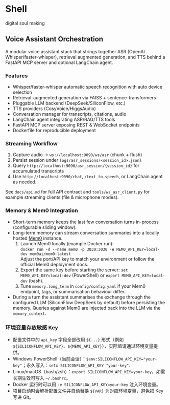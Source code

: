 # Shell

digital soul making

## Voice Assistant Orchestration

A modular voice assistant stack that strings together ASR (OpenAI Whisper/faster-whisper), retrieval augmented generation, and TTS behind a FastAPI MCP server and optional LangChain agent.

### Features
- Whisper/faster-whisper automatic speech recognition with auto device selection
- Retrieval-augmented generation via FAISS + sentence-transformers
- Pluggable LLM backend (DeepSeek/SiliconFlow, etc.)
- TTS providers (CosyVoice/HiggsAudio)
- Conversation manager for transcripts, citations, audio
- LangChain agent integrating ASR/RAG/TTS tools
- FastAPI MCP server exposing REST & WebSocket endpoints
- Dockerfile for reproducible deployment

### Streaming Workflow
1. Capture audio -> `ws://localhost:9090/ws/asr` (chunk + flush)
2. Persist session under `logs/asr_sessions/<session_id>.jsonl`
3. Query `http://localhost:9090/asr_session/{session_id}` for accumulated transcripts
4. Use `http://localhost:9090/chat`, `/text_to_speech`, or LangChain agent as needed.

See `docs/api.md` for full API contract and `tools/ws_asr_client.py` for example streaming clients (file & microphone modes).

### Memory & Mem0 Integration
- Short-term memory keeps the last few conversation turns in-process (configurable sliding window).
- Long-term memory can stream conversation summaries into a locally hosted [Mem0](https://github.com/mem0ai/mem0) instance.  
  1. Launch Mem0 locally (example Docker run):  
     `docker run -d --name mem0 -p 3030:3030 -e MEM0_API_KEY=local-dev mem0ai/mem0:latest`  
     Adjust the port/API key to match your environment or follow the official Mem0 deployment docs.
  2. Export the same key before starting the server: `set MEM0_API_KEY=local-dev` (PowerShell) or `export MEM0_API_KEY=local-dev` (bash).
  3. Tune `memory.long_term` in `config/config.yaml` if your Mem0 endpoint, tags, or summarisation behaviour differ.
- During a turn the assistant summarises the exchange through the configured LLM (SiliconFlow DeepSeek by default) before persisting the memory. Queries against Mem0 are injected back into the LLM via the `memory_context`.

### 环境变量存放敏感 Key
- 配置文件中的 `api_key` 字段全部改用 `${...}` 形式（例如 `${SILICONFLOW_API_KEY}`、`${MEM0_API_KEY}`），实际值请通过环境变量提供。
- Windows PowerShell（当前会话）：`$env:SILICONFLOW_API_KEY="your-key"`；永久写入：`setx SILICONFLOW_API_KEY "your-key"`.
- Linux/macOS（bash/zsh）：`export SILICONFLOW_API_KEY=your-key`，如需长期生效可写入 `~/.bashrc`。
- Docker 运行时可以用 `-e SILICONFLOW_API_KEY=your-key` 注入环境变量。
- 项目启动时会解析配置文件并自动替换 `${VAR}` 为对应环境变量，避免把 Key 写进 Git。
